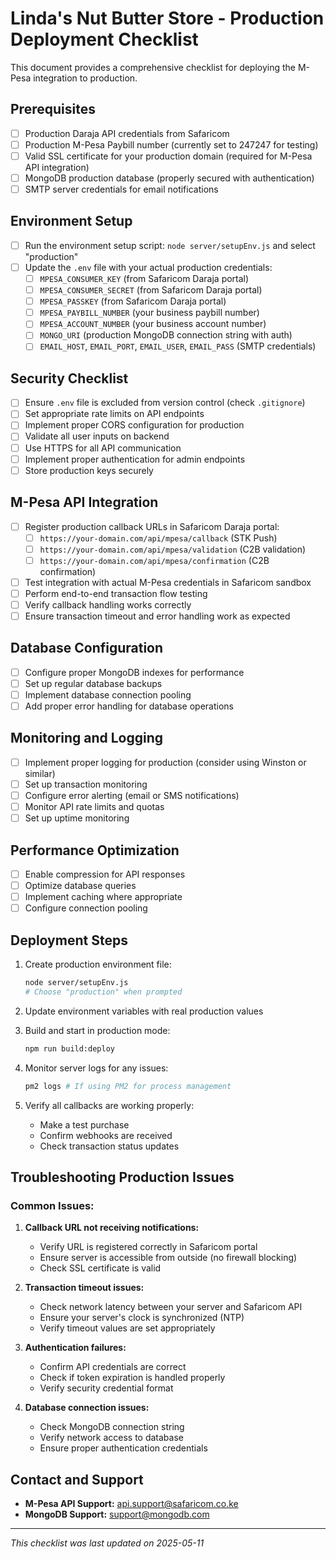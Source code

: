# Linda's Nut Butter Store - Production Deployment Checklist

This document provides a comprehensive checklist for deploying the M-Pesa integration to production.

## Prerequisites

- [ ] Production Daraja API credentials from Safaricom
- [ ] Production M-Pesa Paybill number (currently set to 247247 for testing)
- [ ] Valid SSL certificate for your production domain (required for M-Pesa API integration)
- [ ] MongoDB production database (properly secured with authentication)
- [ ] SMTP server credentials for email notifications

## Environment Setup

- [ ] Run the environment setup script: `node server/setupEnv.js` and select "production"
- [ ] Update the `.env` file with your actual production credentials:
  - [ ] `MPESA_CONSUMER_KEY` (from Safaricom Daraja portal)
  - [ ] `MPESA_CONSUMER_SECRET` (from Safaricom Daraja portal)
  - [ ] `MPESA_PASSKEY` (from Safaricom Daraja portal)
  - [ ] `MPESA_PAYBILL_NUMBER` (your business paybill number)
  - [ ] `MPESA_ACCOUNT_NUMBER` (your business account number)
  - [ ] `MONGO_URI` (production MongoDB connection string with auth)
  - [ ] `EMAIL_HOST`, `EMAIL_PORT`, `EMAIL_USER`, `EMAIL_PASS` (SMTP credentials)

## Security Checklist

- [ ] Ensure `.env` file is excluded from version control (check `.gitignore`)
- [ ] Set appropriate rate limits on API endpoints
- [ ] Implement proper CORS configuration for production
- [ ] Validate all user inputs on backend
- [ ] Use HTTPS for all API communication
- [ ] Implement proper authentication for admin endpoints
- [ ] Store production keys securely

## M-Pesa API Integration

- [ ] Register production callback URLs in Safaricom Daraja portal:
  - [ ] `https://your-domain.com/api/mpesa/callback` (STK Push)
  - [ ] `https://your-domain.com/api/mpesa/validation` (C2B validation)
  - [ ] `https://your-domain.com/api/mpesa/confirmation` (C2B confirmation)
- [ ] Test integration with actual M-Pesa credentials in Safaricom sandbox
- [ ] Perform end-to-end transaction flow testing
- [ ] Verify callback handling works correctly
- [ ] Ensure transaction timeout and error handling work as expected

## Database Configuration

- [ ] Configure proper MongoDB indexes for performance
- [ ] Set up regular database backups
- [ ] Implement database connection pooling
- [ ] Add proper error handling for database operations

## Monitoring and Logging

- [ ] Implement proper logging for production (consider using Winston or similar)
- [ ] Set up transaction monitoring
- [ ] Configure error alerting (email or SMS notifications)
- [ ] Monitor API rate limits and quotas
- [ ] Set up uptime monitoring

## Performance Optimization

- [ ] Enable compression for API responses
- [ ] Optimize database queries
- [ ] Implement caching where appropriate
- [ ] Configure connection pooling

## Deployment Steps

1. Create production environment file:
   ```bash
   node server/setupEnv.js
   # Choose "production" when prompted
   ```

2. Update environment variables with real production values

3. Build and start in production mode:
   ```bash
   npm run build:deploy
   ```

4. Monitor server logs for any issues:
   ```bash
   pm2 logs # If using PM2 for process management
   ```

5. Verify all callbacks are working properly:
   - Make a test purchase
   - Confirm webhooks are received
   - Check transaction status updates

## Troubleshooting Production Issues

### Common Issues:

1. **Callback URL not receiving notifications:**
   - Verify URL is registered correctly in Safaricom portal
   - Ensure server is accessible from outside (no firewall blocking)
   - Check SSL certificate is valid

2. **Transaction timeout issues:**
   - Check network latency between your server and Safaricom API
   - Ensure your server's clock is synchronized (NTP)
   - Verify timeout values are set appropriately

3. **Authentication failures:**
   - Confirm API credentials are correct
   - Check if token expiration is handled properly
   - Verify security credential format

4. **Database connection issues:**
   - Check MongoDB connection string
   - Verify network access to database
   - Ensure proper authentication credentials

## Contact and Support

- **M-Pesa API Support:** api.support@safaricom.co.ke
- **MongoDB Support:** support@mongodb.com

---

*This checklist was last updated on 2025-05-11*
